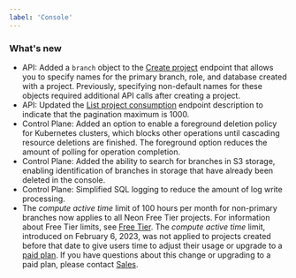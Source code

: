 ```yaml
---
label: 'Console'
---
```


### What's new

- API: Added a `branch` object to the [Create project](https://api-docs.neon.tech/reference/createproject) endpoint that allows you to specify names for the primary branch, role, and database created with a project. Previously, specifying non-default names for these objects required additional API calls after creating a project.
- API: Updated the [List project consumption](https://api-docs.neon.tech/reference/listprojectsconsumption) endpoint description to indicate that the pagination maximum is 1000.
- Control Plane: Added an option to enable a foreground deletion policy for Kubernetes clusters, which blocks other operations until cascading resource deletions are finished. The foreground option reduces the amount of polling for operation completion.
- Control Plane: Added the ability to search for branches in S3 storage, enabling identification of branches in storage that have already been deleted in the console.
- Control Plane: Simplified SQL logging to reduce the amount of log write processing.
- The _compute active time_ limit of 100 hours per month for non-primary branches now applies to all Neon Free Tier projects. For information about Free Tier limits, see [Free Tier](https://neon.tech/docs/introduction/technical-preview-free-tier). The _compute active time_ limit, introduced on February 6, 2023, was not applied to projects created before that date to give users time to adjust their usage or upgrade to a [paid plan](https://neon.tech/pricing). If you have questions about this change or upgrading to a paid plan, please contact [Sales](https://neon.tech/contact-sales).
